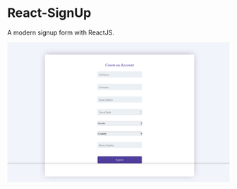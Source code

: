 # React-SignUp

A modern signup form with ReactJS.
<p align="center">
  <a href="" rel="noopener">
 <img src="https://raw.githubusercontent.com/Chashm-e-Afreen/React-SignUp/main/screenshot.png" alt="Project logo"></a>
</p>
